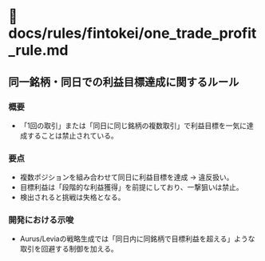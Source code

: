 # 📜 docs/rules/fintokei/one_trade_profit_rule.md

## 同一銘柄・同日での利益目標達成に関するルール

### 概要
- 「1回の取引」または「同日に同じ銘柄の複数取引」で利益目標を一気に達成することは禁止されている。

### 要点
- 複数ポジションを組み合わせて同日に利益目標を達成 → 違反扱い。
- 目標利益は「段階的な利益獲得」を前提にしており、一撃狙いは禁止。
- 検出されると挑戦は失格となる。

### 開発における示唆
- Aurus/Leviaの戦略生成では「同日内に同銘柄で目標利益を超える」ような取引を回避する制御を加える。
